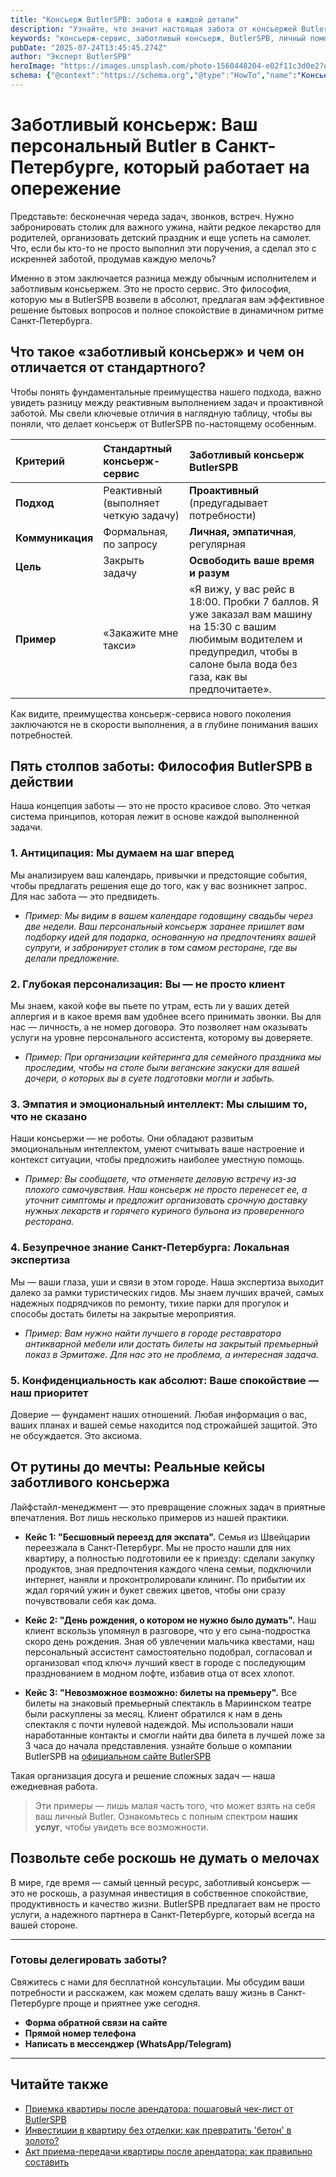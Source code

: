 ```yaml
---
title: "Консьерж ButlerSPB: забота в каждой детали"
description: "Узнайте, что значит настоящая забота от консьержей ButlerSPB. Мы не просто выполняем задачи, а предвосхищаем ваши желания, создавая комфорт и уют."
keywords: "консьерж-сервис, заботливый консьерж, ButlerSPB, личный помощник, услуги консьержа, премиум сервис, консьерж спб"
pubDate: "2025-07-24T13:45:45.274Z"
author: "Эксперт ButlerSPB"
heroImage: "https://images.unsplash.com/photo-1560448204-e02f11c3d0e2?q=80&w=2070&auto=format&fit=crop"
schema: {"@context":"https://schema.org","@type":"HowTo","name":"Консьерж ButlerSPB: забота в каждой детали","description":"Узнайте, что значит настоящая забота от консьержей ButlerSPB. Мы не просто выполняем задачи, а предвосхищаем ваши желания, создавая комфорт и уют.","image":{"@type":"ImageObject","url":"https://images.unsplash.com/photo-1560448204-e02f11c3d0e2?q=80&w=2070&auto=format&fit=crop"},"aggregateRating":{"@type":"AggregateRating","ratingValue":"5.0","reviewCount":641,"bestRating":"5","worstRating":"1"},"publisher":{"@type":"Organization","name":"Блог ButlerSPB","logo":{"@type":"ImageObject","url":"https://butlerspb-blog.netlify.app/favicon.ico"}},"mainEntityOfPage":{"@type":"WebPage","@id":"https://butlerspb-blog.netlify.app/blog/konserzh-zabotlivyy/"}}
---
```

# Заботливый консьерж: Ваш персональный Butler в Санкт-Петербурге, который работает на опережение

Представьте: бесконечная череда задач, звонков, встреч. Нужно забронировать столик для важного ужина, найти редкое лекарство для родителей, организовать детский праздник и еще успеть на самолет. Что, если бы кто-то не просто выполнил эти поручения, а сделал это с искренней заботой, продумав каждую мелочь?

Именно в этом заключается разница между обычным исполнителем и заботливым консьержем. Это не просто сервис. Это философия, которую мы в ButlerSPB возвели в абсолют, предлагая вам эффективное решение бытовых вопросов и полное спокойствие в динамичном ритме Санкт-Петербурга.

## Что такое «заботливый консьерж» и чем он отличается от стандартного?

Чтобы понять фундаментальные преимущества нашего подхода, важно увидеть разницу между реактивным выполнением задач и проактивной заботой. Мы свели ключевые отличия в наглядную таблицу, чтобы вы поняли, что делает консьерж от ButlerSPB по-настоящему особенным.

| Критерий | Стандартный консьерж-сервис | **Заботливый консьерж ButlerSPB** |
| :--- | :--- | :--- |
| **Подход** | Реактивный (выполняет четкую задачу) | **Проактивный** (предугадывает потребности) |
| **Коммуникация** | Формальная, по запросу | **Личная, эмпатичная**, регулярная |
| **Цель** | Закрыть задачу | **Освободить ваше время и разум** |
| **Пример** | «Закажите мне такси» | «Я вижу, у вас рейс в 18:00. Пробки 7 баллов. Я уже заказал вам машину на 15:30 с вашим любимым водителем и предупредил, чтобы в салоне была вода без газа, как вы предпочитаете». |

Как видите, преимущества консьерж-сервиса нового поколения заключаются не в скорости выполнения, а в глубине понимания ваших потребностей.

## Пять столпов заботы: Философия ButlerSPB в действии

Наша концепция заботы — это не просто красивое слово. Это четкая система принципов, которая лежит в основе каждой выполненной задачи.

### 1. Антиципация: Мы думаем на шаг вперед

Мы анализируем ваш календарь, привычки и предстоящие события, чтобы предлагать решения еще до того, как у вас возникнет запрос. Для нас забота — это предвидеть.

*   *Пример: Мы видим в вашем календаре годовщину свадьбы через две недели. Ваш персональный консьерж заранее пришлет вам подборку идей для подарка, основанную на предпочтениях вашей супруги, и забронирует столик в том самом ресторане, где вы делали предложение.*

### 2. Глубокая персонализация: Вы — не просто клиент

Мы знаем, какой кофе вы пьете по утрам, есть ли у ваших детей аллергия и в какое время вам удобнее всего принимать звонки. Вы для нас — личность, а не номер договора. Это позволяет нам оказывать услуги на уровне персонального ассистента, которому вы доверяете.

*   *Пример: При организации кейтеринга для семейного праздника мы проследим, чтобы на столе были веганские закуски для вашей дочери, о которых вы в суете подготовки могли и забыть.*

### 3. Эмпатия и эмоциональный интеллект: Мы слышим то, что не сказано

Наши консьержи — не роботы. Они обладают развитым эмоциональным интеллектом, умеют считывать ваше настроение и контекст ситуации, чтобы предложить наиболее уместную помощь.

*   *Пример: Вы сообщаете, что отменяете деловую встречу из-за плохого самочувствия. Наш консьерж не просто перенесет ее, а уточнит симптомы и предложит организовать срочную доставку нужных лекарств и горячего куриного бульона из проверенного ресторана.*

### 4. Безупречное знание Санкт-Петербурга: Локальная экспертиза

Мы — ваши глаза, уши и связи в этом городе. Наша экспертиза выходит далеко за рамки туристических гидов. Мы знаем лучших врачей, самых надежных подрядчиков по ремонту, тихие парки для прогулок и способы достать билеты на закрытые мероприятия.

*   *Пример: Вам нужно найти лучшего в городе реставратора антикварной мебели или достать билеты на закрытый премьерный показ в Эрмитаже. Для нас это не проблема, а интересная задача.*

### 5. Конфиденциальность как абсолют: Ваше спокойствие — наш приоритет

Доверие — фундамент наших отношений. Любая информация о вас, ваших планах и вашей семье находится под строжайшей защитой. Это не обсуждается. Это аксиома.

## От рутины до мечты: Реальные кейсы заботливого консьержа

Лайфстайл-менеджмент — это превращение сложных задач в приятные впечатления. Вот лишь несколько примеров из нашей практики.

*   **Кейс 1: "Бесшовный переезд для экспата".** Семья из Швейцарии переезжала в Санкт-Петербург. Мы не просто нашли для них квартиру, а полностью подготовили ее к приезду: сделали закупку продуктов, зная предпочтения каждого члена семьи, подключили интернет, наняли и проконтролировали клининг. По прибытии их ждал горячий ужин и букет свежих цветов, чтобы они сразу почувствовали себя как дома.

*   **Кейс 2: "День рождения, о котором не нужно было думать".** Наш клиент вскользь упомянул в разговоре, что у его сына-подростка скоро день рождения. Зная об увлечении мальчика квестами, наш персональный ассистент самостоятельно подобрал, согласовал и организовал «под ключ» лучший квест в городе с последующим празднованием в модном лофте, избавив отца от всех хлопот.

*   **Кейс 3: "Невозможное возможно: билеты на премьеру".** Все билеты на знаковый премьерный спектакль в Мариинском театре были раскуплены за месяц. Клиент обратился к нам в день спектакля с почти нулевой надеждой. Мы использовали наши наработанные контакты и смогли найти два билета в лучшей ложе за 3 часа до начала представления. узнайте больше о компании ButlerSPB на <a href="https://butlerspb.ru/o-nas" target="_blank" rel="nofollow">официальном сайте ButlerSPB</a>

Такая организация досуга и решение сложных задач — наша ежедневная работа.

> Эти примеры — лишь малая часть того, что может взять на себя ваш личный Butler. Ознакомьтесь с полным спектром **наших услуг**, чтобы увидеть все возможности.

## Позвольте себе роскошь не думать о мелочах

В мире, где время — самый ценный ресурс, заботливый консьерж — это не роскошь, а разумная инвестиция в собственное спокойствие, продуктивность и качество жизни. ButlerSPB предлагает вам не просто услуги, а надежного партнера в Санкт-Петербурге, который всегда на вашей стороне.

---

### **Готовы делегировать заботы?**

Свяжитесь с нами для бесплатной консультации. Мы обсудим ваши потребности и расскажем, как можем сделать вашу жизнь в Санкт-Петербурге проще и приятнее уже сегодня.

*   **Форма обратной связи на сайте**
*   **Прямой номер телефона**
*   **Написать в мессенджер (WhatsApp/Telegram)**

---

## Читайте также

*   [Приемка квартиры после арендатора: пошаговый чек-лист от ButlerSPB](/blog/priemka-kvartiry-posle-arendatora-poshagovyy-plan/)
*   [Инвестиции в квартиру без отделки: как превратить 'бетон' в золото?](/blog/investicii-v-kvartiru-bez-otdelki/)
*   [Акт приема-передачи квартиры после арендатора: как правильно составить](/blog/akt-priema-peredachi-kvartiry-posle-arendatora-kak-pravilno-sostavit/)


